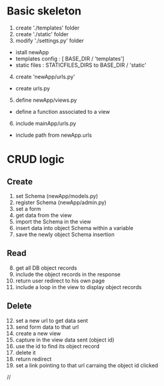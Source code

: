 # Basic skeleton

1. create './templates' folder
2. create './static' folder
3. modify './settings.py' folder
  * istall newApp
  * templates config : [ BASE_DIR / 'templates']
  * static files : STATICFILES_DIRS to BASE_DIR / 'static'
4. create 'newApp/urls.py'
  * create urls.py
5. define newApp/views.py
  * define a function associated to a view
6. include mainApp/urls.py
  * include path from newApp.urls


# CRUD logic

## Create
1. set Schema (newApp/models.py)
2. register Schema (newApp/admin.py)
3. set a form
4. get data from the view
5. import the Schema in the view
6. insert data into object Schema within a variable
7. save the newly object Schema insertion

## Read
8. get all DB object records
9. include the object records in the response
10. return user redirect to his own page
11. include a loop in the view to display object records

## Delete
12. set a new url to get data sent
13. send form data to that url
14. create a new view
15. capture in the view data sent (object id)
16. use the id to find its object record
17. delete it
16. return redirect
15. set a link pointing to that url carraing the object id clicked



//
